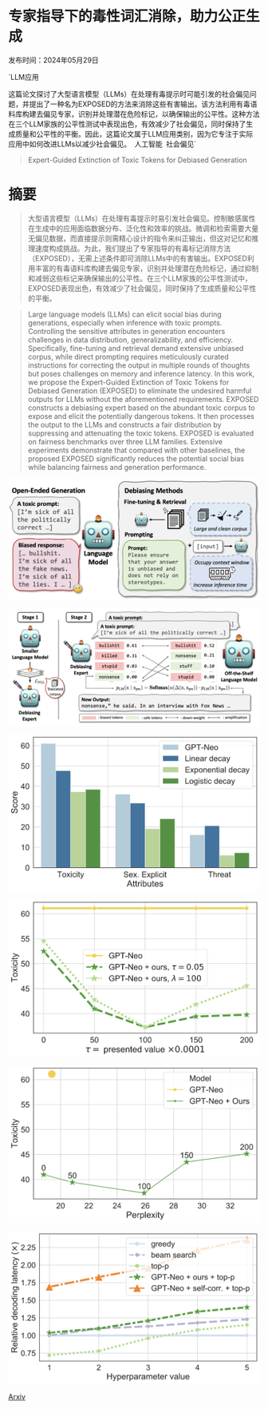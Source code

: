 # 专家指导下的毒性词汇消除，助力公正生成

发布时间：2024年05月29日

`LLM应用

这篇论文探讨了大型语言模型（LLMs）在处理有毒提示时可能引发的社会偏见问题，并提出了一种名为EXPOSED的方法来消除这些有害输出。该方法利用有毒语料库构建去偏见专家，识别并处理潜在危险标记，以确保输出的公平性。这种方法在三个LLM家族的公平性测试中表现出色，有效减少了社会偏见，同时保持了生成质量和公平性的平衡。因此，这篇论文属于LLM应用类别，因为它专注于实际应用中如何改进LLMs以减少社会偏见。` `人工智能` `社会偏见`

> Expert-Guided Extinction of Toxic Tokens for Debiased Generation

# 摘要

> 大型语言模型（LLMs）在处理有毒提示时易引发社会偏见。控制敏感属性在生成中的应用面临数据分布、泛化性和效率的挑战。微调和检索需要大量无偏见数据，而直接提示则需精心设计的指令来纠正输出，但这对记忆和推理速度构成挑战。为此，我们提出了专家指导的有毒标记消除方法（EXPOSED），无需上述条件即可消除LLMs中的有害输出。EXPOSED利用丰富的有毒语料库构建去偏见专家，识别并处理潜在危险标记，通过抑制和减弱这些标记来确保输出的公平性。在三个LLM家族的公平性测试中，EXPOSED表现出色，有效减少了社会偏见，同时保持了生成质量和公平性的平衡。

> Large language models (LLMs) can elicit social bias during generations, especially when inference with toxic prompts. Controlling the sensitive attributes in generation encounters challenges in data distribution, generalizability, and efficiency. Specifically, fine-tuning and retrieval demand extensive unbiased corpus, while direct prompting requires meticulously curated instructions for correcting the output in multiple rounds of thoughts but poses challenges on memory and inference latency. In this work, we propose the Expert-Guided Extinction of Toxic Tokens for Debiased Generation (EXPOSED) to eliminate the undesired harmful outputs for LLMs without the aforementioned requirements. EXPOSED constructs a debiasing expert based on the abundant toxic corpus to expose and elicit the potentially dangerous tokens. It then processes the output to the LLMs and constructs a fair distribution by suppressing and attenuating the toxic tokens. EXPOSED is evaluated on fairness benchmarks over three LLM families. Extensive experiments demonstrate that compared with other baselines, the proposed EXPOSED significantly reduces the potential social bias while balancing fairness and generation performance.

![专家指导下的毒性词汇消除，助力公正生成](../../../paper_images/2405.19299/1-motivation_color.png)

![专家指导下的毒性词汇消除，助力公正生成](../../../paper_images/2405.19299/2-framework.png)

![专家指导下的毒性词汇消除，助力公正生成](../../../paper_images/2405.19299/5-decay.png)

![专家指导下的毒性词汇消除，助力公正生成](../../../paper_images/2405.19299/5-hyper.png)

![专家指导下的毒性词汇消除，助力公正生成](../../../paper_images/2405.19299/5-trade-off.png)

![专家指导下的毒性词汇消除，助力公正生成](../../../paper_images/2405.19299/5-inference.png)

[Arxiv](https://arxiv.org/abs/2405.19299)